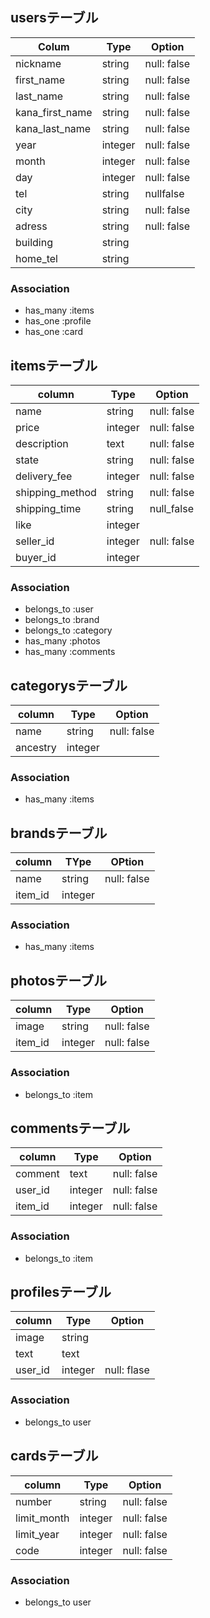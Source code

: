 ##  usersテーブル
|Colum|Type|Option|
|-----|----|------|
|nickname|string|null: false|
|first_name|string|null: false|
|last_name|string|null: false|
|kana_first_name|string|null: false|
|kana_last_name|string|null: false|
|year|integer|null: false|
|month|integer|null: false|
|day|integer|null: false|
|tel|string|nullfalse|
|city|string|null: false|
|adress|string|null: false|
|building|string||
|home_tel|string||

### Association
- has_many :items
- has_one :profile
- has_one :card



## itemsテーブル
|column|Type|Option|
|------|----|------|
|name|string|null: false|
|price|integer|null: false|
|description|text|null: false|
|state|string|null: false|
|delivery_fee|integer|null: false|
|shipping_method|string|null: false|
|shipping_time|string|null_false|
|like|integer||
|seller_id|integer|null: false|
|buyer_id|integer||

### Association
- belongs_to :user
- belongs_to :brand
- belongs_to :category
- has_many :photos
- has_many :comments

## categorysテーブル
|column|Type|Option|
|------|----|------|
|name|string|null: false|
|ancestry|integer||

### Association
- has_many :items


## brandsテーブル
|column|TYpe|OPtion|
|------|----|------|
|name|string|null: false|
|item_id|integer||

### Association
- has_many :items

## photosテーブル
|column|Type|Option|
|------|----|------|
|image|string|null: false|
|item_id|integer|null: false|

### Association
- belongs_to :item

## commentsテーブル
|column|Type|Option|
|------|----|------|
|comment|text|null: false|
|user_id|integer|null: false|
|item_id|integer|null: false|

### Association
- belongs_to :item

## profilesテーブル
|column|Type|Option|
|------|----|------|
|image|string||
|text|text||
|user_id|integer|null: flase|
 
### Association
- belongs_to user

## cardsテーブル
|column|Type|Option|
|------|----|------|
|number|string|null: false|
|limit_month|integer|null: false|
|limit_year|integer|null: false|
|code|integer|null: false|

### Association
- belongs_to user
